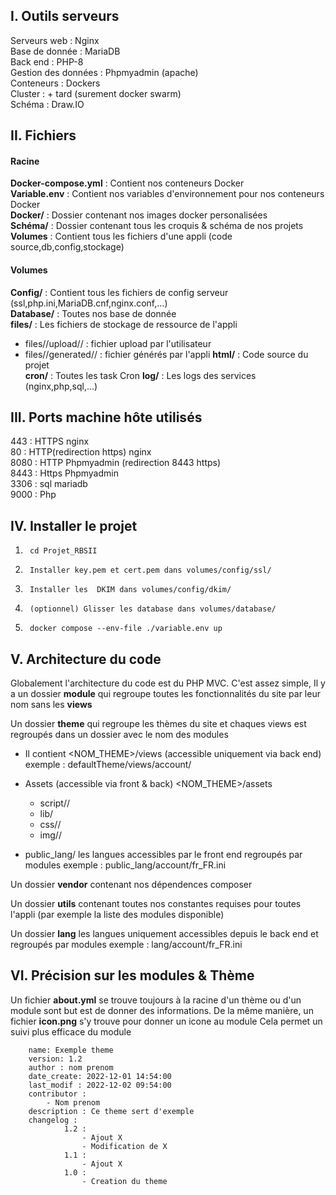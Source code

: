 
## I. Outils serveurs

Serveurs web : Nginx  
Base de donnée : MariaDB  
Back end : PHP-8  
Gestion des données : Phpmyadmin  (apache)  
Conteneurs : Dockers  
Cluster : + tard (surement docker swarm)  
Schéma : Draw.IO

## II. Fichiers

#### Racine 

**Docker-compose.yml** : Contient nos conteneurs Docker  
**Variable.env** : Contient nos variables d'environnement pour nos conteneurs Docker  
**Docker/** : Dossier contenant nos images docker personalisées  
**Schéma/** : Dossier contenant tous les croquis & schéma de nos projets
**Volumes** : Contient tous les fichiers d'une appli (code source,db,config,stockage)

#### Volumes

**Config/** : Contient tous les fichiers de config serveur (ssl,php.ini,MariaDB.cnf,nginx.conf,...)  
**Database/** : Toutes nos base de donnée  
**files/** : Les fichiers de stockage de ressource de l'appli  
- files/<IDVOL>/upload/<MODULE>/ : fichier upload par l'utilisateur
- files/<IDVOL>/generated/<MODULE>/ : fichier générés par l'appli 
**html/** : Code source du projet  
**cron/** : Toutes les task Cron
**log/** : Les logs des services (nginx,php,sql,...)

## III. Ports machine hôte utilisés
443 : HTTPS nginx  
80 : HTTP(redirection https) nginx  
8080 : HTTP Phpmyadmin (redirection 8443 https)  
8443 : Https Phpmyadmin  
3306 : sql mariadb  
9000 : Php  


## IV. Installer le projet
1) 
        cd Projet_RBSII
    
2) 
        Installer key.pem et cert.pem dans volumes/config/ssl/
3)
        Installer les  DKIM dans volumes/config/dkim/
4)
        (optionnel) Glisser les database dans volumes/database/

5)
        docker compose --env-file ./variable.env up

## V. Architecture du code

Globalement l'architecture du code est du PHP MVC. C'est assez simple,
Il y a un dossier **module** qui regroupe toutes les fonctionnalités du site par leur nom sans les **views**  

Un dossier **theme** qui regroupe les thèmes du site et chaques views est regroupés dans un dossier avec le nom des modules   
- Il contient <NOM_THEME>/views (accessible uniquement via back end)  
exemple : defaultTheme/views/account/
- Assets (accessible via front & back) <NOM_THEME>/assets
    - script/<module>/
    - lib/
    - css/<module>/
    - img/<module>/

- public_lang/ les langues accessibles par le front end regroupés par modules
exemple : public_lang/account/fr_FR.ini



Un dossier **vendor** contenant nos dépendences composer

Un dossier **utils** contenant toutes nos constantes requises pour toutes l'appli (par exemple la liste des modules disponible)

Un dossier **lang** les langues uniquement accessibles depuis le back end et regroupés par modules
exemple : lang/account/fr_FR.ini


## VI. Précision sur les modules & Thème

Un fichier **about.yml** se trouve toujours à la racine d'un thème ou d'un module sont but est de donner des informations.
De la même manière, un fichier **icon.png** s'y trouve pour donner un icone au module 
Cela permet un suivi plus efficace du module    

        name: Exemple theme
        version: 1.2
        author : nom prenom
        date_create: 2022-12-01 14:54:00
        last_modif : 2022-12-02 09:54:00
        contributor :
        	- Nom prenom
        description : Ce theme sert d'exemple
        changelog : 
                1.2 : 
                    - Ajout X
                    - Modification de X
                1.1 : 
                    - Ajout X
                1.0 : 
                    - Creation du theme
    
